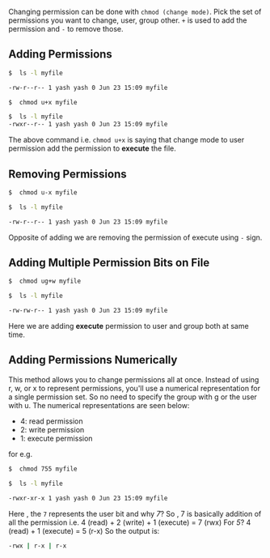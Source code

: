 Changing permission can be done with `chmod (change mode)`.
Pick the set of permissions you want to change, user, group other. `+` is used to add the permission and `-` to remove those.
## Adding Permissions

```bash
$  ls -l myfile

-rw-r--r-- 1 yash yash 0 Jun 23 15:09 myfile

$  chmod u+x myfile

$  ls -l myfile
-rwxr--r-- 1 yash yash 0 Jun 23 15:09 myfile

```
The above command i.e. `chmod u+x` is saying that change mode to user permission add the permission to **execute** the file.

## Removing Permissions

```bash
$  chmod u-x myfile

$  ls -l myfile

-rw-r--r-- 1 yash yash 0 Jun 23 15:09 myfile

```
Opposite of adding we are removing the permission of execute using `-` sign.

## Adding Multiple Permission Bits on File

```bash
$  chmod ug+w myfile

$  ls -l myfile

-rw-rw-r-- 1 yash yash 0 Jun 23 15:09 myfile
```
Here we are adding **execute** permission to user and group both at same time.

## Adding Permissions Numerically

This method allows you to change permissions all at once. Instead of using r, w, or x to represent permissions, you'll use a numerical representation for a single permission set.
So no need to specify the group with g or the user with u.
The numerical representations are seen below:

- 4: read permission
- 2: write permission
- 1: execute permission

for e.g.
```bash
$  chmod 755 myfile

$  ls -l myfile

-rwxr-xr-x 1 yash yash 0 Jun 23 15:09 myfile
```

Here , the `7` represents the user bit and why *7*?
So , 7 is basically addition of all the permission i.e. 
4 (read) + 2 (write) + 1 (execute) = 7  (rwx)
For *5*?
4 (read) + 1 (execute) = 5 (r-x)
So the output is:
```bash
-rwx | r-x | r-x 
```

